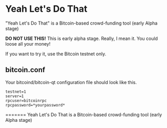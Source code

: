 Yeah Let's Do That
==================

"Yeah Let's Do That" is a Bitcoin-based crowd-funding tool (early Alpha stage)

**DO NOT USE THIS!** This is early alpha stage. Really, I mean it. You could loose all your money!


If you want to try it, use the Bitcoin testnet only.

bitcoin.conf
------------

Your bitcoind/bitcoin-qt configuration file should look like this.

    testnet=1
    server=1
    rpcuser=bitcoinrpc
    rpcpassword=*yourpassword*
=======
Yeah Let's Do That is a Bitcoin-based crowd-funding tool (early Alpha stage)

